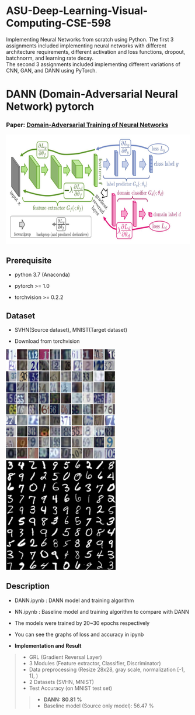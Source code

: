 # ASU-Deep-Learning-Visual-Computing-CSE-598

Implementing Neural Networks from scratch using Python. The first 3 assignments included implementing neural networks with different architecture requirements, different activation and loss functions, dropout, batchnorm, and learning rate decay.<br>
The second 3 assignments included implementing different variations of CNN, GAN, and DANN using PyTorch.

# **DANN (Domain-Adversarial Neural Network) pytorch**

### Paper: [Domain-Adversarial Training of Neural Networks](https://arxiv.org/pdf/1505.07818.pdf)

<img src="/DANN.jpg" width="600" height="300" />


## **Prerequisite**

- python 3.7 (Anaconda)

- pytorch >= 1.0

- torchvision >= 0.2.2


## **Dataset**

- SVHN(Source dataset), MNIST(Target dataset)

- Download from torchvision

<p><img src="/svhn.jpg" width="300" height="300" /><img src="/mnist.jpg" width="300" height="300" /></p>


## **Description**

- DANN.ipynb : DANN model and training algorithm

- NN.ipynb : Baseline model and training algorithm to compare with DANN

- The models were trained by 20~30 epochs respectively

- You can see the graphs of loss and accuracy in ipynb


- **Implementation and Result**
>- GRL (Gradient Reversal Layer)
>- 3 Modules (Feature extractor, Classifier, Discriminator)
>- Data preprocessing (Resize 28x28, gray scale, normalization [-1, 1], )
>- 2 Datasets (SVHN, MNIST)
>- Test Accuracy (on MNIST test set)
>>- **DANN: 80.81 %**
>>- Baseline model (Source only model): 56.47 %

